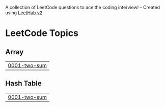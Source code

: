 A collection of LeetCode questions to ace the coding interview! - Created using [LeetHub v2](https://github.com/arunbhardwaj/LeetHub-2.0)
<!---LeetCode Topics Start-->
# LeetCode Topics
## Array
|  |
| ------- |
| [0001-two-sum](https://github.com/MoreVishal2/leetcode-python/tree/master/0001-two-sum) |
## Hash Table
|  |
| ------- |
| [0001-two-sum](https://github.com/MoreVishal2/leetcode-python/tree/master/0001-two-sum) |
<!---LeetCode Topics End-->